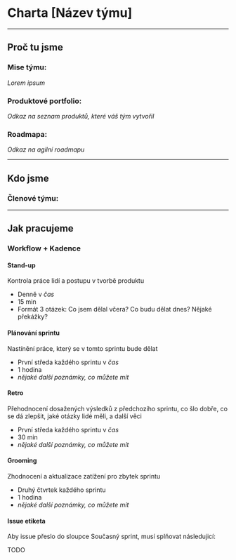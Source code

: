# Charta [Název týmu]

---

## Proč tu jsme

### Mise týmu:
_Lorem ipsum_

### Produktové portfolio:
_Odkaz na seznam produktů, které váš tým vytvořil_

### Roadmapa:
_Odkaz na agilní roadmapu_

---

## Kdo jsme

### Členové týmu:

---

## Jak pracujeme

### Workflow + Kadence

#### Stand-up
Kontrola práce lidí a postupu v tvorbě produktu

- Denně v _čas_
- 15 min
- Formát 3 otázek: Co jsem dělal včera? Co budu dělat dnes? Nějaké překážky?

#### Plánování sprintu
Nastínění práce, který se v tomto sprintu bude dělat

- První středa každého sprintu v _čas_
- 1 hodina
- _nějaké další poznámky, co můžete mít_

#### Retro
Přehodnocení dosažených výsledků z předchozího sprintu, co šlo dobře, co se dá zlepšit, jaké otázky lidé měli, a další věci

- První středa každého sprintu v _čas_
- 30 min
- _nějaké další poznámky, co můžete mít_

#### Grooming
Zhodnocení a aktualizace zatížení pro zbytek sprintu

- Druhý čtvrtek každého sprintu
- 1 hodina
- _nějaké další poznámky, co můžete mít_

#### Issue etiketa
Aby issue přeslo do sloupce Současný sprint, musí splňovat následujicí:

TODO
